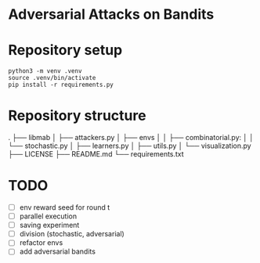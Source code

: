 # Adversarial Attacks on Bandits

# Repository setup

    python3 -m venv .venv
    source .venv/bin/activate
    pip install -r requirements.py

# Repository structure
.
├── libmab
│   ├── attackers.py
│   ├── envs
│   │   ├── combinatorial.py:
│   │   └── stochastic.py
│   ├── learners.py
│   ├── utils.py
│   └── visualization.py
├── LICENSE
├── README.md
└── requirements.txt

# TODO
- [ ] env reward seed for round t
- [ ] parallel execution
- [ ] saving experiment
- [ ] division (stochastic, adversarial)
- [ ] refactor envs
- [ ] add adversarial bandits